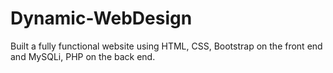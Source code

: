 # Dynamic-WebDesign
Built a fully functional website using HTML, CSS, Bootstrap on the front end and MySQLi, PHP on the back end.
